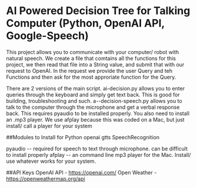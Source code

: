 # AI Powered Decision Tree for Talking Computer (Python, OpenAI API, Google-Speech)

This project allows you to communicate with your computer/ robot with natural speech.  We create a file that comtains all the functions for this project, we then read that file into a String value, and submit that with our request to OpenAI.  In the request we provide the user Query and teh Functions and then ask for the most approriate function for the Query.

There are 2 versions of the main script.  ai-decision.py allows you to enter queries through the keyboard and simply get text back.  This is good for building, troubleshooting and such.  a--decision-speech.py allows you to talk to the computer through the microphone and get a verbal response back.  This requires pyaudio to be installed properly. You also need to install an .mp3 player.  We use afplay because this was coded on a Mac, but just install/ call a player for your system

##Modules to Install for Python
openai
gtts
SpeechRecognition

pyaudio -- required for speech to text through microphone.  can be difficult to install properly
afplay -- an command line mp3 player for the Mac.  Install/ use whatever works for your system.

##API Keys
OpenAI API - https://openai.com/
Open Weather - https://openweathermap.org/api
